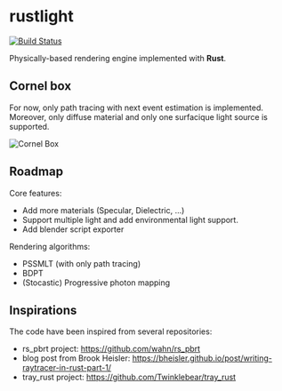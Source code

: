 # rustlight

[![Build Status](https://travis-ci.org/beltegeuse/rustlight.svg?branch=master)](https://travis-ci.org/wahn/rs_pbrt)

Physically-based rendering engine implemented with **Rust**.

## Cornel box

For now, only path tracing with next event estimation is implemented. Moreover, only diffuse material and only one surfacique light source is supported.

![Cornel Box](http://beltegeuse.s3-website-ap-northeast-1.amazonaws.com/rustlight/cbox.png)

## Roadmap

Core features: 

- Add more materials (Specular, Dielectric, ...)
- Support multiple light and add environmental light support.
- Add blender script exporter

Rendering algorithms:

- PSSMLT (with only path tracing)
- BDPT
- (Stocastic) Progressive photon mapping

## Inspirations

The code have been inspired from several repositories:

- rs_pbrt project: https://github.com/wahn/rs_pbrt
- blog post from Brook Heisler: https://bheisler.github.io/post/writing-raytracer-in-rust-part-1/
- tray_rust project: https://github.com/Twinklebear/tray_rust